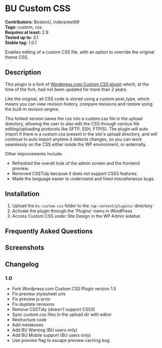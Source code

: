 # BU Custom CSS #
**Contributors:** BostonU, inderpreet99  
**Tags:** custom, css  
**Requires at least:** 2.9  
**Tested up to:** 3.1  
**Stable tag:** 1.0.1  

Enables editing of a custom CSS file, with an option to override the original theme CSS.

## Description ##

This plugin is a fork of [Wordpress.com Custom CSS plugin](http://wordpress.org/extend/plugins/safecss/) which, at the time of the fork, had not been updated for more than 2 years.

Like the original, all CSS code is stored using a custom post_type, which means you can view revision history, compare revisions and restore using the built-in revision engine.

This forked version saves the css into a custom.css file in the upload directory, allowing the user to also edit the CSS through various file editing/uploading protocols like SFTP, SSH, FTP(S).
The plugin will auto import if there is a custom.css present in the site's upload directory, and will continue to auto import anytime it detects changes, so you can work seamlessly on the CSS either inside the WP environment, or externally.

Other improvements include:
* Refreshed the overall look of the admin screen and the frontend preview.
* Removed CSSTidy because it does not support CSS3 features.
* Made the language easier to understand and fixed miscellaneous bugs.

## Installation ##

1. Upload the `bu-custom-css` folder to the `/wp-content/plugins/` directory
1. Activate the plugin through the 'Plugins' menu in WordPress
1. Access Custom CSS under Site Design in the WP Admin sidebar.

## Frequently Asked Questions ##

## Screenshots ##

## Changelog ##

### 1.0 ###
* Fork Wordpress.com Custom CSS Plugin version 1.5
* Fix preview stylesheet urls
* Fix preview js error
* Fix dupliate revisions
* Remove CSSTidy (doesn't support CSS3)
* Sync custom.css files in the upload dir with editor
* Restructure code
* Add metaboxes
* Add BU Warning (BU users only)
* Add BU Mobile support (BU users only)
* Use preview flag to escape preview caching bug
